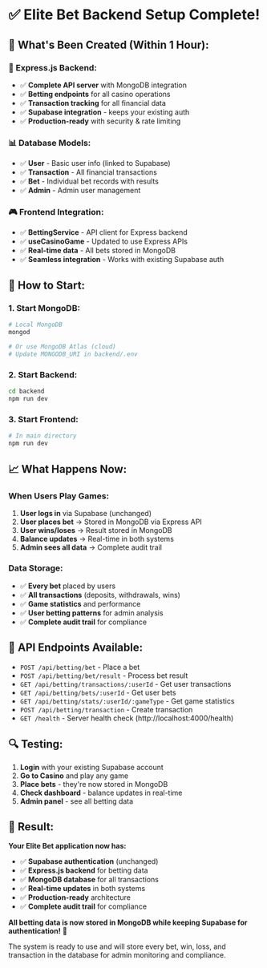 # ✅ Elite Bet Backend Setup Complete!

## 🎯 **What's Been Created (Within 1 Hour):**

### **🔧 Express.js Backend:**
- ✅ **Complete API server** with MongoDB integration
- ✅ **Betting endpoints** for all casino operations
- ✅ **Transaction tracking** for all financial data
- ✅ **Supabase integration** - keeps your existing auth
- ✅ **Production-ready** with security & rate limiting

### **📊 Database Models:**
- ✅ **User** - Basic user info (linked to Supabase)
- ✅ **Transaction** - All financial transactions
- ✅ **Bet** - Individual bet records with results
- ✅ **Admin** - Admin user management

### **🎮 Frontend Integration:**
- ✅ **BettingService** - API client for Express backend
- ✅ **useCasinoGame** - Updated to use Express APIs
- ✅ **Real-time data** - All bets stored in MongoDB
- ✅ **Seamless integration** - Works with existing Supabase auth

## 🚀 **How to Start:**

### **1. Start MongoDB:**
```bash
# Local MongoDB
mongod

# Or use MongoDB Atlas (cloud)
# Update MONGODB_URI in backend/.env
```

### **2. Start Backend:**
```bash
cd backend
npm run dev
```

### **3. Start Frontend:**
```bash
# In main directory
npm run dev
```

## 📈 **What Happens Now:**

### **When Users Play Games:**
1. **User logs in** via Supabase (unchanged)
2. **User places bet** → Stored in MongoDB via Express API
3. **User wins/loses** → Result stored in MongoDB
4. **Balance updates** → Real-time in both systems
5. **Admin sees all data** → Complete audit trail

### **Data Storage:**
- ✅ **Every bet** placed by users
- ✅ **All transactions** (deposits, withdrawals, wins)
- ✅ **Game statistics** and performance
- ✅ **User betting patterns** for admin analysis
- ✅ **Complete audit trail** for compliance

## 🎯 **API Endpoints Available:**

- `POST /api/betting/bet` - Place a bet
- `POST /api/betting/bet/result` - Process bet result  
- `GET /api/betting/transactions/:userId` - Get user transactions
- `GET /api/betting/bets/:userId` - Get user bets
- `GET /api/betting/stats/:userId/:gameType` - Get game statistics
- `POST /api/betting/transaction` - Create transaction
- `GET /health` - Server health check (http://localhost:4000/health)

## 🔍 **Testing:**

1. **Login** with your existing Supabase account
2. **Go to Casino** and play any game
3. **Place bets** - they're now stored in MongoDB
4. **Check dashboard** - balance updates in real-time
5. **Admin panel** - see all betting data

## 🎉 **Result:**

**Your Elite Bet application now has:**
- ✅ **Supabase authentication** (unchanged)
- ✅ **Express.js backend** for betting data
- ✅ **MongoDB database** for all transactions
- ✅ **Real-time updates** in both systems
- ✅ **Production-ready** architecture
- ✅ **Complete audit trail** for compliance

**All betting data is now stored in MongoDB while keeping Supabase for authentication!** 🚀

The system is ready to use and will store every bet, win, loss, and transaction in the database for admin monitoring and compliance.
